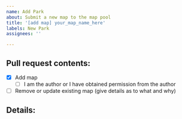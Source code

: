 ```yaml
---
name: Add Park
about: Submit a new map to the map pool
title: '[add map] your_map_name_here'
labels: New Park
assignees: ''

---
```


## Pull request contents:
- [x] Add map
    - [ ] I am the author or I have obtained permission from the author
- [ ] Remove or update existing map (give details as to what and why)

## Details:


